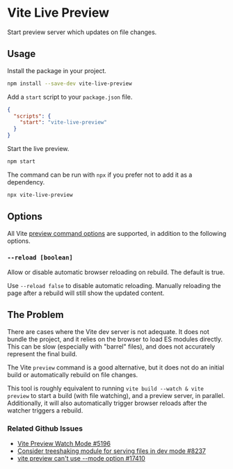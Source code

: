 # Vite Live Preview

Start preview server which updates on file changes.

## Usage

Install the package in your project.

```sh
npm install --save-dev vite-live-preview
```

Add a `start` script to your `package.json` file.

```json
{
  "scripts": {
    "start": "vite-live-preview"
  }
}
```

Start the live preview.

```sh
npm start
```

The command can be run with `npx` if you prefer not to add it as a dependency.

```sh
npx vite-live-preview
```

## Options

All Vite [preview command options](https://vitejs.dev/guide/cli#vite-preview) are supported, in addition to the following options.

### `--reload [boolean]`

Allow or disable automatic browser reloading on rebuild. The default is true.

Use `--reload false` to disable automatic reloading. Manually reloading the page after a rebuild will still show the updated content.

## The Problem

There are cases where the Vite dev server is not adequate. It does not bundle the project, and it relies on the browser to load ES modules directly. This can be slow (especially with "barrel" files), and does not accurately represent the final build.

The Vite `preview` command is a good alternative, but it does not do an initial build or automatically rebuild on file changes.

This tool is roughly equivalent to running `vite build --watch & vite preview` to start a build (with file watching), and a preview server, in parallel. Additionally, it will also automatically trigger browser reloads after the watcher triggers a rebuild.

### Related Github Issues

- [Vite Preview Watch Mode #5196](https://github.com/vitejs/vite/issues/5196)
- [Consider treeshaking module for serving files in dev mode #8237](https://github.com/vitejs/vite/issues/8237)
- [vite preview can't use --mode option #17410](https://github.com/vitejs/vite/issues/17410)
